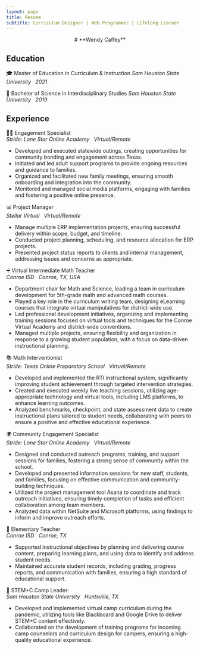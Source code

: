 ```yaml
---
layout: page
title: Resume
subtitle: Curriculum Designer | Web Programmer | Lifelong Learner
---
```


<div style="text-align: center;">
# **Wendy Caffey**
</div>  

## **Education**
🎓 Master of Education in Curriculum & Instruction 
_Sam Houston State University_ &nbsp; _2021_<br>

📜 Bachelor of Science in Interdisciplinary Studies
_Sam Houston State University_ &nbsp; _2019_<br>

## **Experience**
🧑‍💻 Engagement Specialist 				                            
_Stride: Lone Star Online Academy_ &nbsp; _Virtual/Remote_			
* Developed and executed statewide outings, creating opportunities for community bonding and engagement across Texas.
* Initiated and led adult support programs to provide ongoing resources and guidance to families.
* Organized and facilitated new family meetings, ensuring smooth onboarding and integration into the community.
* Monitored and managed social media platforms, engaging with families and fostering a positive online presence.

📊 Project Manager					                            
_Stellar Virtual_ &nbsp; _Virtual/Remote_						                    
* Manage multiple ERP implementation projects, ensuring successful delivery within scope, budget, and timeline.
* Conducted project planning, scheduling, and resource allocation for ERP projects.
* Presented project status reports to clients and internal management, addressing issues and concerns as appropriate.

➗ Virtual Intermediate Math Teacher					         
_Conroe ISD_ &nbsp; _Conroe, TX, USA_						                   
* Department chair for Math and Science, leading a team in curriculum development for 5th-grade math and advanced math courses.
* Played a key role in the curriculum writing team, designing eLearning courses that integrate virtual manipulatives for district-wide use.
* Led professional development initiatives, organizing and implementing training sessions focused on virtual tools and techniques for the Conroe Virtual Academy and district-wide conventions.
* Managed multiple projects, ensuring flexibility and organization in response to a growing student population, with a focus on data-driven instructional planning.

📚 Math Interventionist						               
_Stride: Texas Online Preparatory School_ &nbsp; _Virtual/Remote_           
* Developed and implemented the RTI instructional system, significantly improving student achievement through targeted intervention strategies.
* Created and executed weekly live teaching sessions, utilizing age-appropriate technology and virtual tools, including LMS platforms, to enhance learning outcomes.
* Analyzed benchmarks, checkpoint, and state assessment data to create instructional plans tailored to student needs, collaborating with peers to ensure a positive and effective educational experience.

🌍 Community Engagement Specialist					   
_Stride: Lone Star Online Academy_ &nbsp;	_Virtual/Remote_         
* Designed and conducted outreach programs, training, and support sessions for families, fostering a strong sense of community within the school.
* Developed and presented information sessions for new staff, students, and families, focusing on effective communication and community-building techniques.
* Utilized the project management tool Asana to coordinate and track outreach initiatives, ensuring timely completion of tasks and efficient collaboration among team members.
* Analyzed data within NetSuite and Microsoft platforms, using findings to inform and improve outreach efforts.

🍎 Elementary Teacher							         
_Conroe ISD_ &nbsp; _Conroe, TX_								         
* Supported instructional objectives by planning and delivering course content, preparing learning plans, and using data to identify and address student needs.
* Maintained accurate student records, including grading, progress reports, and communication with families, ensuring a high standard of educational support.

🔬 STEM+C Camp Leader:  						  
_Sam Houston State University_ &nbsp; _Huntsville, TX_
* Developed and implemented virtual camp curriculum during the pandemic, utilizing tools like Blackboard and Google Drive to deliver STEM+C content effectively.
* Collaborated on the development of training programs for incoming camp counselors and curriculum design for campers, ensuring a high-quality educational experience.
